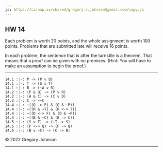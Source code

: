 ```yaml
---
js: https://carnap.io/shared/gregory.s.johnson@gmail.com/copy.js
--- 
```


## HW 14

Each problem is worth 20 points, and the whole assignment is worth 100 points. Problems that are submitted late will receive 16 points.

In each problem, the sentence that is after the turnstile is a theorem. That means that a proof can be given with no premises. (Hint: You will have to make an assumption to begin the proof.)

---

~~~{.ProofChecker .JohnsonSL options="fonts tabindent" guides="fitch" points="20" late-credit="16"}
14.1 :|-: P -> (P v Q)
14.1 :|-: T -> (S v T)
14.1 :|-: B -> (~A v B)
14.2 :|-: (P & Q) -> (P v R)
14.2 :|-: (A & C) -> (C v D)
14.3 :|-: C -> ~~C
14.4 :|-: ~((Q -> P) & (Q & ~P))
14.4 :|-: ~((R & ~T) & (R <-> T))
14.4 :|-: ~((D <-> F) & (D & ~F))
14.4 :|-: ~((B & ~C) & (B -> C))
14.5 :|-: (S v T) -> (~T -> S)
14.5 :|-: (P <-> Q) -> (P -> Q)
14.5 :|-: (B v ~C) -> (C -> B)
~~~

&copy; 2022 Gregory Johnson 
 
---